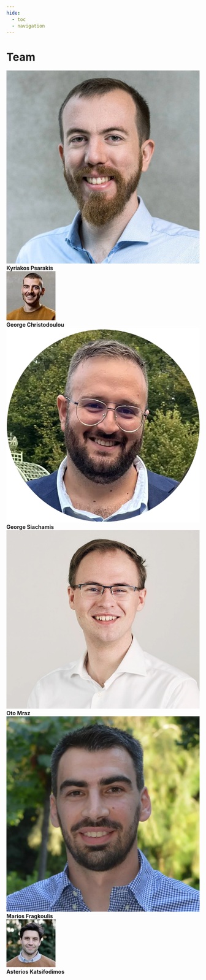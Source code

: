 ```yaml
---
hide:
  - toc
  - navigation
---
```


# Team

<div class="people-grid">

  <div class="person">
    <a href="https://kpsarakis.com/" target="_blank">
      <img src="/assets/people/kpsarakis.webp" alt="Kyriakos Psarakis" />
    </a>
    <div><strong>Kyriakos Psarakis</strong><br />
        <!-- Can add some text here -->
    </div>
  </div>

  <div class="person">
    <a href="https://giorgoschristodoulou.github.io/" target="_blank">
      <img src="/assets/people/gchristodoulou.webp" alt="George Christodoulou" />
    </a>
    <div><strong>George Christodoulou</strong><br />
        <!-- Can add some text here -->
    </div>
  </div>

  <div class="person">
    <a href="https://gsiachamis.github.io/" target="_blank">
      <img src="/assets/people/gsiachamis.webp" alt="George Siachamis" />
    </a>
    <div><strong>George Siachamis</strong><br />
        <!-- Can add some text here -->
    </div>
  </div>

  <div class="person">
    <a href="https://omrazcz.github.io/" target="_blank">
      <img src="/assets/people/omraz.webp" alt="Oto Mraz" />
    </a>
    <div><strong>Oto Mraz</strong><br />
        <!-- Can add some text here -->
    </div>
  </div>

  <div class="person">
    <a href="https://mariosfragkoulis.gr/" target="_blank">
      <img src="/assets/people/mfragkoulis.webp" alt="Marios Fragkoulis" />
    </a>
    <div><strong>Marios Fragkoulis</strong><br />
        <!-- Can add some text here -->
    </div>
  </div>

  <div class="person">
    <a href="https://asterios.katsifodimos.com/" target="_blank">
      <img src="/assets/people/akatsifodimos.webp" alt="Asterios Katsifodimos" />
    </a>
    <div><strong>Asterios Katsifodimos</strong><br />
        <!-- Can add some text here -->
    </div>
  </div>

</div>